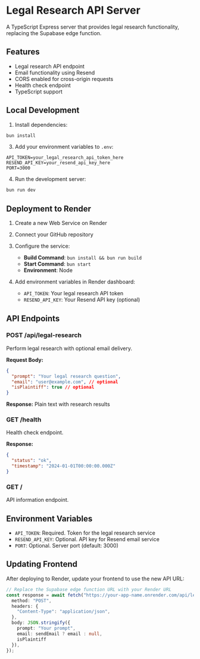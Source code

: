 # Legal Research API Server

A TypeScript Express server that provides legal research functionality, replacing the Supabase edge function.

## Features

- Legal research API endpoint
- Email functionality using Resend
- CORS enabled for cross-origin requests
- Health check endpoint
- TypeScript support

## Local Development

1. Install dependencies:
```bash
bun install
```


3. Add your environment variables to `.env`:
```env
API_TOKEN=your_legal_research_api_token_here
RESEND_API_KEY=your_resend_api_key_here
PORT=3000
```

4. Run the development server:
```bash
bun run dev
```

## Deployment to Render

1. Create a new Web Service on Render
2. Connect your GitHub repository
3. Configure the service:
   - **Build Command**: `bun install && bun run build`
   - **Start Command**: `bun start`
   - **Environment**: Node

4. Add environment variables in Render dashboard:
   - `API_TOKEN`: Your legal research API token
   - `RESEND_API_KEY`: Your Resend API key (optional)

## API Endpoints

### POST /api/legal-research
Perform legal research with optional email delivery.

**Request Body:**
```json
{
  "prompt": "Your legal research question",
  "email": "user@example.com", // optional
  "isPlaintiff": true // optional
}
```

**Response:** Plain text with research results

### GET /health
Health check endpoint.

**Response:**
```json
{
  "status": "ok",
  "timestamp": "2024-01-01T00:00:00.000Z"
}
```

### GET /
API information endpoint.

## Environment Variables

- `API_TOKEN`: Required. Token for the legal research service
- `RESEND_API_KEY`: Optional. API key for Resend email service
- `PORT`: Optional. Server port (default: 3000)

## Updating Frontend

After deploying to Render, update your frontend to use the new API URL:

```typescript
// Replace the Supabase edge function URL with your Render URL
const response = await fetch("https://your-app-name.onrender.com/api/legal-research", {
  method: "POST",
  headers: {
    "Content-Type": "application/json",
  },
  body: JSON.stringify({
    prompt: "Your prompt",
    email: sendEmail ? email : null,
    isPlaintiff
  }),
});
``` 